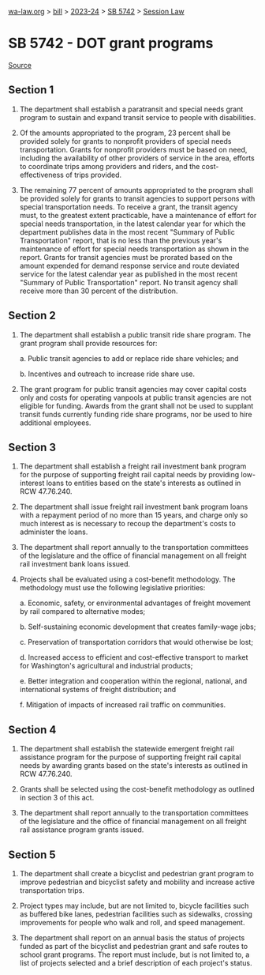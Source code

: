 [wa-law.org](/) > [bill](/bill/) > [2023-24](/bill/2023-24/) > [SB 5742](/bill/2023-24/sb/5742/) > [Session Law](/bill/2023-24/sb/5742/S.SL/)

# SB 5742 - DOT grant programs

[Source](http://lawfilesext.leg.wa.gov/biennium/2023-24/Pdf/Bills/Session%20Laws/Senate/5742-S.SL.pdf)

## Section 1
1. The department shall establish a paratransit and special needs grant program to sustain and expand transit service to people with disabilities.

2. Of the amounts appropriated to the program, 23 percent shall be provided solely for grants to nonprofit providers of special needs transportation. Grants for nonprofit providers must be based on need, including the availability of other providers of service in the area, efforts to coordinate trips among providers and riders, and the cost-effectiveness of trips provided.

3. The remaining 77 percent of amounts appropriated to the program shall be provided solely for grants to transit agencies to support persons with special transportation needs. To receive a grant, the transit agency must, to the greatest extent practicable, have a maintenance of effort for special needs transportation, in the latest calendar year for which the department publishes data in the most recent "Summary of Public Transportation" report, that is no less than the previous year's maintenance of effort for special needs transportation as shown in the report. Grants for transit agencies must be prorated based on the amount expended for demand response service and route deviated service for the latest calendar year as published in the most recent "Summary of Public Transportation" report. No transit agency shall receive more than 30 percent of the distribution.

## Section 2
1. The department shall establish a public transit ride share program. The grant program shall provide resources for:

    a. Public transit agencies to add or replace ride share vehicles; and

    b. Incentives and outreach to increase ride share use.

2. The grant program for public transit agencies may cover capital costs only and costs for operating vanpools at public transit agencies are not eligible for funding. Awards from the grant shall not be used to supplant transit funds currently funding ride share programs, nor be used to hire additional employees.

## Section 3
1. The department shall establish a freight rail investment bank program for the purpose of supporting freight rail capital needs by providing low-interest loans to entities based on the state's interests as outlined in RCW 47.76.240.

2. The department shall issue freight rail investment bank program loans with a repayment period of no more than 15 years, and charge only so much interest as is necessary to recoup the department's costs to administer the loans.

3. The department shall report annually to the transportation committees of the legislature and the office of financial management on all freight rail investment bank loans issued.

4. Projects shall be evaluated using a cost-benefit methodology. The methodology must use the following legislative priorities:

    a. Economic, safety, or environmental advantages of freight movement by rail compared to alternative modes;

    b. Self-sustaining economic development that creates family-wage jobs;

    c. Preservation of transportation corridors that would otherwise be lost;

    d. Increased access to efficient and cost-effective transport to market for Washington's agricultural and industrial products;

    e. Better integration and cooperation within the regional, national, and international systems of freight distribution; and

    f. Mitigation of impacts of increased rail traffic on communities.

## Section 4
1. The department shall establish the statewide emergent freight rail assistance program for the purpose of supporting freight rail capital needs by awarding grants based on the state's interests as outlined in RCW 47.76.240.

2. Grants shall be selected using the cost-benefit methodology as outlined in section 3 of this act.

3. The department shall report annually to the transportation committees of the legislature and the office of financial management on all freight rail assistance program grants issued.

## Section 5
1. The department shall create a bicyclist and pedestrian grant program to improve pedestrian and bicyclist safety and mobility and increase active transportation trips.

2. Project types may include, but are not limited to, bicycle facilities such as buffered bike lanes, pedestrian facilities such as sidewalks, crossing improvements for people who walk and roll, and speed management.

3. The department shall report on an annual basis the status of projects funded as part of the bicyclist and pedestrian grant and safe routes to school grant programs. The report must include, but is not limited to, a list of projects selected and a brief description of each project's status.
